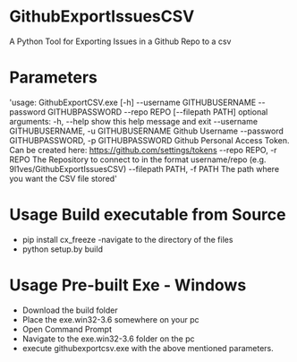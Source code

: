 # GithubExportIssuesCSV
A Python Tool for Exporting Issues in a Github Repo to a csv

# Parameters
'usage: GithubExportCSV.exe [-h] --username GITHUBUSERNAME --password
                          GITHUBPASSWORD --repo REPO [--filepath PATH]
optional arguments:
-h, --help            show this help message and exit
--username GITHUBUSERNAME, -u GITHUBUSERNAME
                     Github Username
 --password GITHUBPASSWORD, -p GITHUBPASSWORD
                     Github Personal Access Token. Can be created here:
                      https://github.com/settings/tokens
--repo REPO, -r REPO  The Repository to connect to in the format
                    username/repo (e.g. 9l1ves/GithubExportIssuesCSV)
--filepath PATH, -f PATH
                     The path where you want the CSV file stored'
                       
# Usage Build executable from Source
- pip install cx_freeze
-navigate to the directory of the files
- python setup.by build

# Usage Pre-built Exe - Windows
- Download the build folder
- Place the exe.win32-3.6 somewhere on your pc
- Open Command Prompt
- Navigate to the exe.win32-3.6 folder on the pc
- execute githubexportcsv.exe with the above mentioned parameters.

